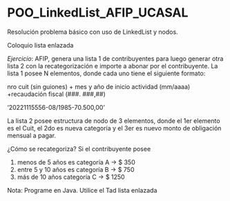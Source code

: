 # POO_LinkedList_AFIP_UCASAL
Resolución problema básico con uso de LinkedList y nodos.

Coloquio lista enlazada 

*Ejercicio*:
AFIP, genera una lista 1 de contribuyentes para luego generar otra lista 2 con la recategorización e importe a abonar por el contribuyente.
La lista 1 posee N elementos, donde cada uno tiene el siguiente formato:

nro cuit (sin guiones) + mes y año de inicio actividad (mm/aaaa) +recaudación fiscal (###. ###,##)


‘20221115556-08/1985-70.500,00’		

La lista 2 posee estructura de nodo de 3 elementos, donde el 1er elemento es el Cuit, el 2do es nueva categoría y el 3er es nuevo monto de obligación mensual a pagar.

¿Cómo se recategoriza? 
Si el contribuyente posee
1.	menos de 5 años es categoría A → $ 350
2.	entre 5 y 10 años es categoría B → $ 750
3.	más de 10 años categoría C → $ 1250

Nota: Programe en Java. Utilice el Tad lista enlazada

